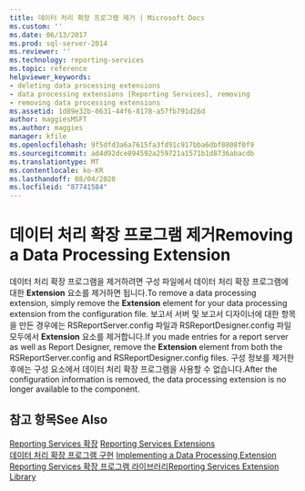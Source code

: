 ```yaml
---
title: 데이터 처리 확장 프로그램 제거 | Microsoft Docs
ms.custom: ''
ms.date: 06/13/2017
ms.prod: sql-server-2014
ms.reviewer: ''
ms.technology: reporting-services
ms.topic: reference
helpviewer_keywords:
- deleting data processing extensions
- data processing extensions [Reporting Services], removing
- removing data processing extensions
ms.assetid: 1d89e32b-0631-44f6-8178-a57fb791d26d
author: maggiesMSFT
ms.author: maggies
manager: kfile
ms.openlocfilehash: 9f5dfd3a6a7615fa3fd91c917bba6dbf0808f0f9
ms.sourcegitcommit: ad4d92dce894592a259721a1571b1d8736abacdb
ms.translationtype: MT
ms.contentlocale: ko-KR
ms.lasthandoff: 08/04/2020
ms.locfileid: "87741584"
---
```

# <a name="removing-a-data-processing-extension"></a><span data-ttu-id="31aac-102">데이터 처리 확장 프로그램 제거</span><span class="sxs-lookup"><span data-stu-id="31aac-102">Removing a Data Processing Extension</span></span>
  <span data-ttu-id="31aac-103">데이터 처리 확장 프로그램을 제거하려면 구성 파일에서 데이터 처리 확장 프로그램에 대한 **Extension** 요소를 제거하면 됩니다.</span><span class="sxs-lookup"><span data-stu-id="31aac-103">To remove a data processing extension, simply remove the **Extension** element for your data processing extension from the configuration file.</span></span> <span data-ttu-id="31aac-104">보고서 서버 및 보고서 디자이너에 대한 항목을 만든 경우에는 RSReportServer.config 파일과 RSReportDesigner.config 파일 모두에서 **Extension** 요소를 제거합니다.</span><span class="sxs-lookup"><span data-stu-id="31aac-104">If you made entries for a report server as well as Report Designer, remove the **Extension** element from both the RSReportServer.config and RSReportDesigner.config files.</span></span> <span data-ttu-id="31aac-105">구성 정보를 제거한 후에는 구성 요소에서 데이터 처리 확장 프로그램을 사용할 수 없습니다.</span><span class="sxs-lookup"><span data-stu-id="31aac-105">After the configuration information is removed, the data processing extension is no longer available to the component.</span></span>  
  
## <a name="see-also"></a><span data-ttu-id="31aac-106">참고 항목</span><span class="sxs-lookup"><span data-stu-id="31aac-106">See Also</span></span>  
 <span data-ttu-id="31aac-107">[Reporting Services 확장](../reporting-services-extensions.md) </span><span class="sxs-lookup"><span data-stu-id="31aac-107">[Reporting Services Extensions](../reporting-services-extensions.md) </span></span>  
 <span data-ttu-id="31aac-108">[데이터 처리 확장 프로그램 구현](implementing-a-data-processing-extension.md) </span><span class="sxs-lookup"><span data-stu-id="31aac-108">[Implementing a Data Processing Extension](implementing-a-data-processing-extension.md) </span></span>  
 [<span data-ttu-id="31aac-109">Reporting Services 확장 프로그램 라이브러리</span><span class="sxs-lookup"><span data-stu-id="31aac-109">Reporting Services Extension Library</span></span>](../reporting-services-extension-library.md)  
  
  
